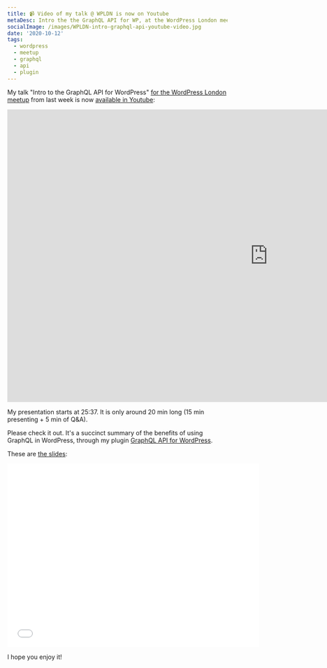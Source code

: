 ```yaml
---
title: 📹 Video of my talk @ WPLDN is now on Youtube
metaDesc: Intro the the GraphQL API for WP, at the WordPress London meetup
socialImage: /images/WPLDN-intro-graphql-api-youtube-video.jpg
date: '2020-10-12'
tags:
  - wordpress
  - meetup
  - graphql
  - api
  - plugin
---
```


My talk "Intro to the GraphQL API for WordPress" [for the WordPress London meetup](https://www.meetup.com/London-WordPress/events/273609351/) from last week is now [available in Youtube](https://youtu.be/t6stJN3apGs?t=1537):

<iframe width="1191" height="670" src="https://www.youtube.com/embed/t6stJN3apGs?t=1537" frameborder="0" allow="accelerometer; autoplay; clipboard-write; encrypted-media; gyroscope; picture-in-picture" allowfullscreen></iframe>

My presentation starts at 25:37. It is only around 20 min long (15 min presenting + 5 min of Q&A).

Please check it out. It's a succinct summary of the benefits of using GraphQL in WordPress, through my plugin [GraphQL API for WordPress](https://graphql-api.com).

These are [the slides](https://slides.com/leoloso/graphql-api-for-wp):

<iframe src="//slides.com/leoloso/graphql-api-for-wp/embed" width="576" height="420" scrolling="no" frameborder="0" webkitallowfullscreen mozallowfullscreen allowfullscreen></iframe>

I hope you enjoy it!